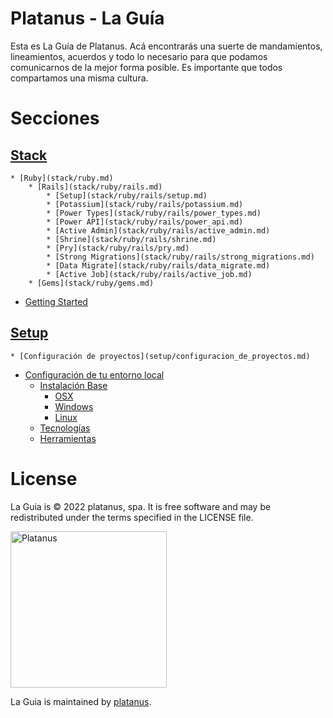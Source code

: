 # Platanus - La Guía

Esta es La Guía de Platanus. Acá encontrarás una suerte de mandamientos, lineamientos, acuerdos y todo lo necesario para que podamos comunicarnos de la mejor forma posible. Es importante que todos compartamos una misma cultura.

# Secciones

## [Stack](stack.md)
    * [Ruby](stack/ruby.md)
        * [Rails](stack/ruby/rails.md)
            * [Setup](stack/ruby/rails/setup.md)
            * [Potassium](stack/ruby/rails/potassium.md)
            * [Power Types](stack/ruby/rails/power_types.md)
            * [Power API](stack/ruby/rails/power_api.md)
            * [Active Admin](stack/ruby/rails/active_admin.md)
            * [Shrine](stack/ruby/rails/shrine.md)
            * [Pry](stack/ruby/rails/pry.md)
            * [Strong Migrations](stack/ruby/rails/strong_migrations.md)
            * [Data Migrate](stack/ruby/rails/data_migrate.md)
            * [Active Job](stack/ruby/rails/active_job.md)
        * [Gems](stack/ruby/gems.md)
* [Getting Started](stack/getting_started.md)
## [Setup](setup.md)
    * [Configuración de proyectos](setup/configuracion_de_proyectos.md)
* [Configuración de tu entorno local](setup/configuracion_de_tu_entorno_local.md)
    * [Instalación Base](setup/configuracion_de_tu_entorno_local/instalacion_base.md)
        * [OSX](setup/configuracion_de_tu_entorno_local/instalacion_base/osx.md)
        * [Windows](setup/configuracion_de_tu_entorno_local/instalacion_base/windows.md)
        * [Linux](setup/configuracion_de_tu_entorno_local/instalacion_base/linux.md)
    * [Tecnologías](setup/configuracion_de_tu_entorno_local/tecnologias.md)
    * [Herramientas](setup/configuracion_de_tu_entorno_local/herramientas.md)
# License

La Guia is © 2022 platanus, spa. It is free software and may be redistributed under the terms specified in the LICENSE file.

<img src="http://platan.us/gravatar_with_text.png" alt="Platanus" width="250"/>

La Guia is maintained by [platanus](http://platan.us).
